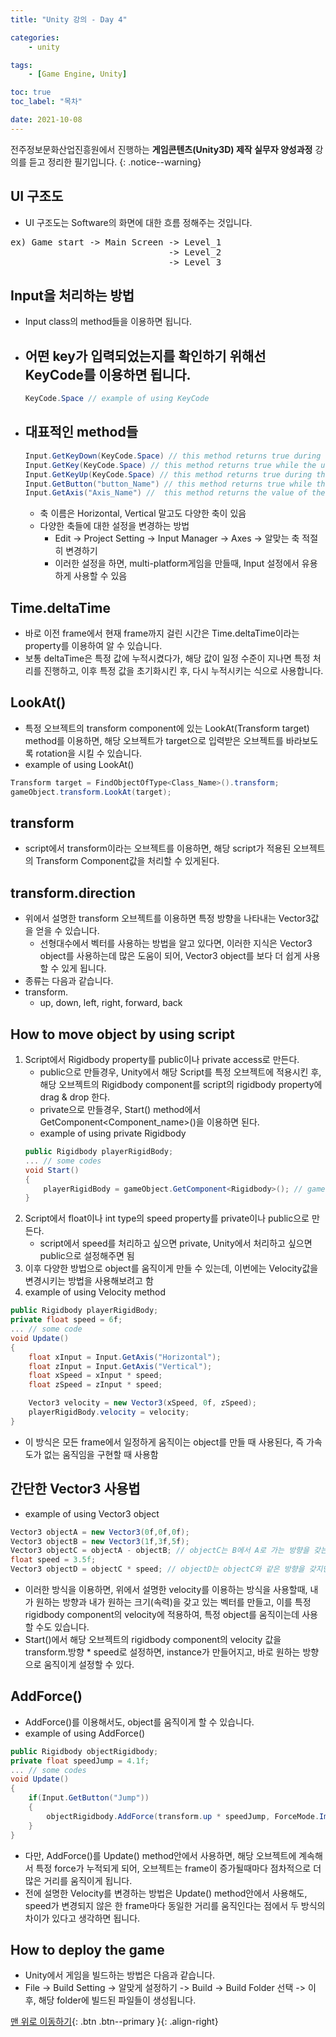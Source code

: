 ```yaml
---
title: "Unity 강의 - Day 4"

categories:
    - unity

tags:
    - [Game Engine, Unity]

toc: true
toc_label: "목차"

date: 2021-10-08 
---
```


전주정보문화산업진흥원에서 진행하는 **게임콘텐츠(Unity3D) 제작 실무자 양성과정** 강의를 듣고 정리한 필기입니다.
{: .notice--warning}

## UI 구조도
- UI 구조도는 Software의 화면에 대한 흐름 정해주는 것입니다.
<pre>
ex) Game start -> Main Screen -> Level_1
                              -> Level_2
                              -> Level_3
</pre>

## Input을 처리하는 방법
- Input class의 method들을 이용하면 됩니다.
- 어떤 key가 입력되었는지를 확인하기 위해선 KeyCode를 이용하면 됩니다.
    -
    ```c#
    KeyCode.Space // example of using KeyCode
    ```
- 대표적인 method들
    - 
    ```c#
    Input.GetKeyDown(KeyCode.Space) // this method returns true during the frame the user starts pressing down the key identified by name.
    Input.GetKey(KeyCode.Space) // this method returns true while the user holds down the key identified by name.
    Input.GetKeyUp(KeyCode.Space) // this method returns true during the frame the user releases the key identified by name.
    Input.GetButton("button_Name") // this method returns true while the virtual button identified by buttonName is held down.
    Input.GetAxis("Axis_Name") //  this method returns the value of the virtual axis identified by axisName.
    ```
    - 축 이름은 Horizontal, Vertical 말고도 다양한 축이 있음
    - 다양한 축들에 대한 설정을 변경하는 방법
        - Edit -> Project Setting -> Input Manager -> Axes -> 알맞는 축 적절히 변경하기
        - 이러한 설정을 하면, multi-platform게임을 만들때, Input 설정에서 유용하게 사용할 수 있음

## Time.deltaTime
- 바로 이전 frame에서 현재 frame까지 걸린 시간은 Time.deltaTime이라는 property를 이용하여 알 수 있습니다.
- 보통 deltaTime은 특정 값에 누적시켰다가, 해당 값이 일정 수준이 지나면 특정 처리를 진행하고, 이후 특정 값을 초기화시킨 후, 다시 누적시키는 식으로 사용합니다. 

## LookAt()
- 특정 오브젝트의 transform component에 있는 LookAt(Transform target) method를 이용하면, 해당 오브젝트가 target으로 입력받은 오브젝트를 바라보도록 rotation을 시킬 수 있습니다.
- example of using LookAt()
```c#
Transform target = FindObjectOfType<Class_Name>().transform;
gameObject.transform.LookAt(target);
```

## transform
- script에서 transform이라는 오브젝트를 이용하면, 해당 script가 적용된 오브젝트의 Transform Component값을 처리할 수 있게된다.

## transform.direction
- 위에서 설명한 transform 오브젝트를 이용하면 특정 방향을 나타내는 Vector3값을 얻을 수 있습니다.
    - 선형대수에서 벡터를 사용하는 방법을 알고 있다면, 이러한 지식은 Vector3 object를 사용하는데 많은 도움이 되어, Vector3 object를 보다 더 쉽게 사용할 수 있게 됩니다.
- 종류는 다음과 같습니다.
- transform.
    - up, down, left, right, forward, back

## How to move object by using script
1. Script에서 Rigidbody property를 public이나 private access로 만든다.
    - public으로 만들경우, Unity에서 해당 Script를 특정 오브젝트에 적용시킨 후, 해당 오브젝트의 Rigidbody component를 script의 rigidbody property에 drag & drop 한다.
    - private으로 만들경우, Start() method에서 GetComponent\<Component_name>()을 이용하면 된다.
    - example of using private Rigidbody
    ```c#
    public Rigidbody playerRigidBody;
    ... // some codes
    void Start()
    {
        playerRigidBody = gameObject.GetComponent<Rigidbody>(); // gameObject는 스킵해도 똑같이 적용됨
    }
    ```
2. Script에서 float이나 int type의 speed property를 private이나 public으로 만든다.
    - script에서 speed를 처리하고 싶으면 private, Unity에서 처리하고 싶으면 public으로 설정해주면 됨
3. 이후 다양한 방법으로 object를 움직이게 만들 수 있는데, 이번에는 Velocity값을 변경시키는 방법을 사용해보려고 함
4. example of using Velocity method
```c#
public Rigidbody playerRigidBody;
private float speed = 6f;
... // some code
void Update()
{
    float xInput = Input.GetAxis("Horizontal");
    float zInput = Input.GetAxis("Vertical");
    float xSpeed = xInput * speed;
    float zSpeed = zInput * speed;

    Vector3 velocity = new Vector3(xSpeed, 0f, zSpeed);
    playerRigidBody.velocity = velocity;
}
```
- 이 방식은 모든 frame에서 일정하게 움직이는 object를 만들 때 사용된다, 즉 가속도가 없는 움직임을 구현할 때 사용함

## 간단한 Vector3 사용법
- example of using Vector3 object
```c#
Vector3 objectA = new Vector3(0f,0f,0f);
Vector3 objectB = new Vector3(1f,3f,5f);
Vector3 objectC = objectA - objectB; // objectC는 B에서 A로 가는 방향을 갖는 Vector입니다.
float speed = 3.5f;
Vector3 objectD = objectC * speed; // objectD는 objectC와 같은 방향을 갖지만, 3.5라는 objectC와는 다른 크기를 갖는 Vector입니다. 
```
- 이러한 방식을 이용하면, 위에서 설명한 velocity를 이용하는 방식을 사용할때, 내가 원하는 방향과 내가 원하는 크기(속력)을 갖고 있는 벡터를 만들고, 이를 특정 rigidbody component의 velocity에 적용하여, 특정 object를 움직이는데 사용할 수도 있습니다.
- Start()에서 해당 오브젝트의 rigidbody component의 velocity 값을 transform.방향 * speed로 설정하면, instance가 만들어지고, 바로 원하는 방향으로 움직이게 설정할 수 있다.

## AddForce()
- AddForce()를 이용해서도, object를 움직이게 할 수 있습니다.
- example of using AddForce()
```c#
public Rigidbody objectRigidbody;
private float speedJump = 4.1f;
... // some codes
void Update()
{
    if(Input.GetButton("Jump"))
    {
        objectRigidbody.AddForce(transform.up * speedJump, ForceMode.Impluse);
    }
}
```
- 다만, AddForce()를 Update() method안에서 사용하면, 해당 오브젝트에 계속해서 특정 force가 누적되게 되어, 오브젝트는 frame이 증가될때마다 점차적으로 더 많은 거리를 움직이게 됩니다.
- 전에 설명한 Velocity를 변경하는 방법은 Update() method안에서 사용해도, speed가 변경되지 않은 한 frame마다 동일한 거리를 움직인다는 점에서 두 방식의 차이가 있다고 생각하면 됩니다.

## How to deploy the game
- Unity에서 게임을 빌드하는 방법은 다음과 같습니다.
- File -> Build Setting -> 알맞게 설정하기 -> Build -> Build Folder 선택 -> 이후, 해당 folder에 빌드된 파일들이 생성됩니다.

[맨 위로 이동하기](#){: .btn .btn--primary }{: .align-right}